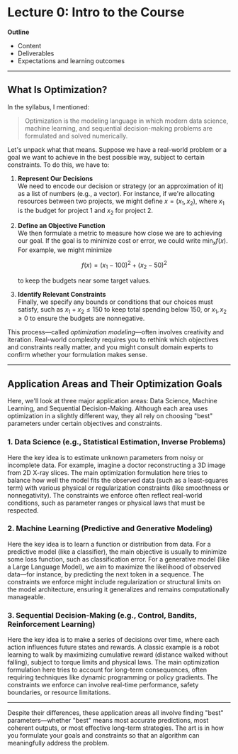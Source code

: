 # Lecture 0: Intro to the Course

**Outline**  
- Content  
- Deliverables  
- Expectations and learning outcomes  

---

## What Is Optimization?

In the syllabus, I mentioned:

> Optimization is the modeling language in which modern data science, machine learning, and sequential decision-making problems are formulated and solved numerically.

Let's unpack what that means. Suppose we have a real-world problem or a goal we want to achieve in the best possible way, subject to certain constraints. To do this, we have to:

1. **Represent Our Decisions**  
   We need to encode our decision or strategy (or an approximation of it) as a list of numbers (e.g., a vector). For instance, if we're allocating resources between two projects, we might define $x = (x_1, x_2)$, where $x_1$ is the budget for project 1 and $x_2$ for project 2.

2. **Define an Objective Function**  
   We then formulate a metric to measure how close we are to achieving our goal. If the goal is to minimize cost or error, we could write $\min_x f(x)$. For example, we might minimize 
   
   $$
   f(x) = (x_1 - 100)^2 + (x_2 - 50)^2
   $$

   to keep the budgets near some target values.

3. **Identify Relevant Constraints**  
   Finally, we specify any bounds or conditions that our choices must satisfy, such as $x_1 + x_2 \leq 150$ to keep total spending below 150, or $x_1, x_2 \ge 0$ to ensure the budgets are nonnegative.

This process—called *optimization modeling*—often involves creativity and iteration. Real-world complexity requires you to rethink which objectives and constraints really matter, and you might consult domain experts to confirm whether your formulation makes sense.

---

## Application Areas and Their Optimization Goals

Here, we'll look at three major application areas: Data Science, Machine Learning, and Sequential Decision-Making. Although each area uses optimization in a slightly different way, they all rely on choosing "best" parameters under certain objectives and constraints.

### 1. Data Science (e.g., Statistical Estimation, Inverse Problems)

Here the key idea is to estimate unknown parameters from noisy or incomplete data. For example, imagine a doctor reconstructing a 3D image from 2D X-ray slices. The main optimization formulation here tries to balance how well the model fits the observed data (such as a least-squares term) with various physical or regularization constraints (like smoothness or nonnegativity). The constraints we enforce often reflect real-world conditions, such as parameter ranges or physical laws that must be respected.

### 2. Machine Learning (Predictive and Generative Modeling)

Here the key idea is to learn a function or distribution from data. For a predictive model (like a classifier), the main objective is usually to minimize some loss function, such as classification error. For a generative model (like a Large Language Model), we aim to maximize the likelihood of observed data—for instance, by predicting the next token in a sequence. The constraints we enforce might include regularization or structural limits on the model architecture, ensuring it generalizes and remains computationally manageable.

### 3. Sequential Decision-Making (e.g., Control, Bandits, Reinforcement Learning)

Here the key idea is to make a series of decisions over time, where each action influences future states and rewards. A classic example is a robot learning to walk by maximizing cumulative reward (distance walked without falling), subject to torque limits and physical laws. The main optimization formulation here tries to account for long-term consequences, often requiring techniques like dynamic programming or policy gradients. The constraints we enforce can involve real-time performance, safety boundaries, or resource limitations.

---

Despite their differences, these application areas all involve finding "best" parameters—whether "best" means most accurate predictions, most coherent outputs, or most effective long-term strategies. The art is in how you formulate your goals and constraints so that an algorithm can meaningfully address the problem.


<!-- 
> This course will teach you how to formulate these problems mathematically, choose appropriate algorithms to solve them, and implement and tune the algorithms in PyTorch. Tentative topics include:

* Optimization-based formulations of statistical estimation and inverse problems in data science; predictive and generative models in machine learning; and control, bandit, and reinforcement learning problems in sequential decision-making. 

* A high-level tour of the foundations of mathematical optimization, viewed as an algorithmic discipline, and what to expect from theory; key considerations such as convexity, smoothness, saddle points, and stochasticity; classical formulations, such as linear, quadratic, and semidefinite programs; numerical solvers such as CVXPY.

* Popular optimization methods such as (online and stochastic) gradient methods, (quasi) Newton methods, algorithmic extensions to constrained, regularized, and distributed problems, as well as optimization methods that preserve privacy of sensitive data. 

* Modern software libraries such as PyTorch and Jax and the principles underlying "automatic differentiation" techniques. Best practices in tuning optimization methods, e.g., in deep learning problems.

By the end of this course, you will become an intelligent consumer of numerical methods and software for solving modern optimization problems.  -->